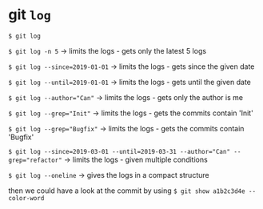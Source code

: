 # git ```log```

```$ git log```

```$ git log -n 5``` -> limits the logs - gets only the latest 5 logs

```$ git log --since=2019-01-01``` -> limits the logs - gets since the given date

```$ git log --until=2019-01-01``` -> limits the logs - gets until the given date

```$ git log --author="Can"``` -> limits the logs - gets only the author is me

```$ git log --grep="Init"```	-> limits the logs - gets the commits contain 'Init'

```$ git log --grep="Bugfix"```	-> limits the logs - gets the commits contain 'Bugfix'

```$ git log --since=2019-03-01 --until=2019-03-31 --author="Can" --grep="refactor"``` -> limits the logs - given multiple conditions

```$ git log --oneline``` -> gives the logs in a compact structure

then we could have a look at the commit by using ```$ git show a1b2c3d4e --color-word```